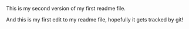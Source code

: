This is my second version of my first readme file.

And this is my first edit to my readme file, hopefully it gets tracked by git!
